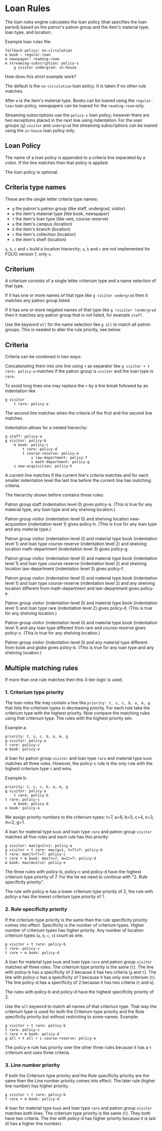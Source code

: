 # Loan Rules

The loan rules engine calculates the loan policy (that specifies the loan period)
based on the patron's patron group and the item's material type, loan type, and location.

Example loan rules file:

    fallback-policy: no-circulation
    m book : regular-loan
    m newspaper: reading-room
    m streaming-subscription: policy-s
        g visitor undergrad: in-house

How does this short example work?

The default is the `no-circulation` loan policy. It is taken if no other rule matches.

After `m` is the item's material type. Books can be loaned using the `regular-loan` loan policy,
newspapers can be loaned for the `reading-room` only.

Streaming subscriptions use the `policy-s` loan policy; however there are two
exceptions placed in the next line using indentation: For the user groups (`g`)
`visitor` and `undergrad` the streaming subscriptions can be loaned using
the `in-house` loan policy only.

## Loan Policy

The name of a loan policy is appended to a criteria line separated by a colon.
If the line matches then that policy is applied.

The loan policy is optional.

## Criteria type names

These are the single letter criteria type names:

* `g` the patron's patron group (like staff, undergrad, visitor)
* `m` the item's material type (like book, newspaper)
* `t` the item's loan type (like rare, course-reserve)
* `a` the item's campus (location)
* `b` the item's branch (location)
* `c` the item's collection (location)
* `s` the item's shelf (location)

`a`, `b`, `c` and `s` build a location hierarchy; `a`, `b` and `c` are not
implemented for FOLIO version 1, only `s`.

## Criterium

A criterium consists of a single letter criterium type and a name selection of that type.

If it has one or more names of that type like `g visitor undergrad` then it matches
any patron group listed.

If it has one or more negated names of that type like `g !visitor !undergrad` then it matches
any patron group that is not listed, for example `staff`.

Use the keyword `all` for the name selection like `g all` to match all patron groups.
This is needed to alter the rule priority, see below.

## Criteria

Criteria can be combined in two ways:

Concatenating them into one line using `+` as separator like `g visitor + t rare: policy-a`
matches if the patron group is `visitor` and the loan type is `rare`.

To avoid long lines one may replace the `+` by a line break followed by an indentation like

```
g visitor
    t rare: policy-a
```

The second line matches when the criteria of the first and the second line matches.

Indentation allows for a nested hierarchy:

```
g staff: policy-a
g visitor: policy-b
    m book: policy-c
        t rare: policy-d
        t course-reserve: policy-e
            s law-department: policy-f
            s math-department: policy-g
    s new-acquisition: policy-h
```

A current line matches if the current line's criteria matches and for
each smaller indentation level the last line before the current line
has matching criteria.

The hierarchy shown before contains these rules:

Patron group staff (indentation level 0) gives policy-a. (This is true for any material type,
any loan type and any shelving location.)

Patron group visitor (indentation level 0) and shelving location new-acquisition
(indentation level 1) gives policy-h. (This is true for any loan type and any material type.)

Patron group visitor (indentation level 0) and material type book (indentation level 1)
and loan type course-reserve (indentation level 2) and shelving location math-department
(indentation level 3) gives policy-g.

Patron group visitor (indentation level 0) and material type book (indentation level 1)
and loan type course-reserve (indentation level 2) and shelving location law-department
(indentation level 3) gives policy-f.

Patron group visitor (indentation level 0) and material type book (indentation level 1)
and loan type course-reserve (indentation level 2) and any shelving location different from
math-department and law-department gives policy-e.

Patron group visitor (indentation level 0) and material type book (indentation level 1)
and loan type rare (indentation level 2) gives policy-d. (This is true for any shelving location.)

Patron group visitor (indentation level 0) and material type book (indentation level 1)
and any loan type different from rare and course-reserve gives policy-c.
(This is true for any shelving location.)

Patron group visitor (indentation level 0) and any material type different from book and globe
gives policy-b. (This is true for any loan type and any shelving location.)

## Multiple matching rules

If more than one rule matches then this 3-tier logic is used.

### 1. Criterium type priority

The loan rules file may contain a line like
`priority: t, s, c, b, a, m, g` that lists the criterium types in
decreasing priority. For each rule take the criterium type with
the highest priority. Now compare the matching rules using that criterium type.
The rules with the highest priority win.

Example a:

```
priority: t, s, c, b, a, m, g
g visitor: policy-a
t rare: policy-c
m book: policy-e
```

A loan for patron group `visitor` and loan type `rare` and material type `book` matches
all three rules. However, the policy-c rule is the only rule with the highest criterium
type `t` and wins.

Example b:

```
priority: t, s, c, b, a, m, g
g visitor: policy-a
    t rare: policy-b
t rare: policy-c
    m book: policy-d
m book: policy-e
```

We assign priority numbers to the criterium types:
t=7, a=6, b=5, c=4, s=3, m=2, g=1.

A loan for material type `book` and loan type `rare` and patron group `visitor` matches
all five rules and each rule has this priority:

```
g visitor: max(g=1)=1: policy-a
g visitor + t rare: max(g=1, t=7)=7: policy-b
t rare: max(t=7)=7: policy-c
t rare + m book: max(t=7, m=2)=7: policy-d
m book: max(m=2)=2: policy-e
```

The three rules with policy-b, policy-c and policy-d have the highest criterium type priority of 7.
For the tie we need to continue with "2. Rule specificity priority".

The rule with policy-e has a lower criterium type priority of 2,
the rule with policy-a has the lowest criterium type priority of 1.

### 2. Rule specificity priority

If the criterium type priority is the same then the rule specificity priority comes into effect.
Specificity is the number of criterium types.  Higher number of criterium types has higher priority.
Any number of location criterium types (`a`, `b`, `c`, `s`) count as one.

```
g visitor + t rare: policy-b
t rare: policy-c
t rare + m book: policy-d
```

A loan for material type `book` and loan type `rare` and patron group `visitor` matches
all three rules. The criterium type priority is the same (`t`). The line with policy-b has a
specificity of 2 because it has two criteria (`g` and `t`). The line with policy-c has a
specificity of 1 because it has only one criterium (`t`). The line policy-d has a
specificity of 2 because it has two criteria (`t` and `m`).

The rules with policy-b and policy-d have the highest specificity priority of 2.

Use the `all` keyword to match all names of that criterium type. That way the
criterium type is used for both the Criterium type priority and the Rule specificity
priority but without restricting to some names. Example:

```
g visitor + t rare: policy-b
t rare: policy-c
t rare + m book: policy-d
g all + t all + s course-reserve: policy-e
```

The policy-e rule has priority over the other three rules because it has a `t` criterium
and uses three criteria.

### 3. Line number priority

If both the Criterium type priority and the Rule specificity priority are the same then the
Line number priority comes into effect. The later rule (higher line number) has higher
priority.

```
g visitor + t rare: policy-b
t rare + m book: policy-d
```

A loan for material type `book` and loan type `rare` and patron group `visitor` matches
both lines. The criterium type priority is the same (`t`). They both have two criteria.
The line with policy-d has higher priority because it is last (it has a higher line number).
